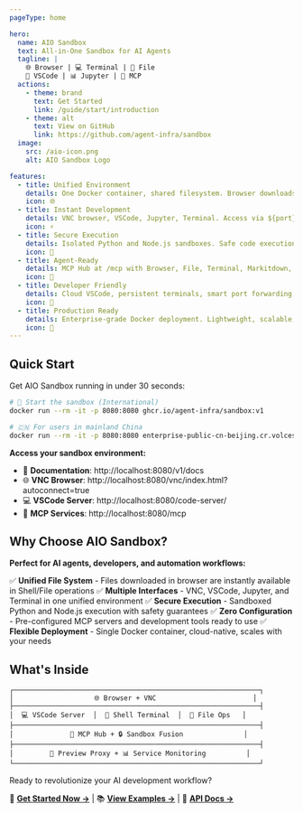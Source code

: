 ```yaml
---
pageType: home

hero:
  name: AIO Sandbox
  text: All-in-One Sandbox for AI Agents
  tagline: |
    🌐 Browser | 💻 Terminal | 📁 File
    🔧 VSCode | 📊 Jupyter | 🤖 MCP
  actions:
    - theme: brand
      text: Get Started
      link: /guide/start/introduction
    - theme: alt
      text: View on GitHub
      link: https://github.com/agent-infra/sandbox
  image:
    src: /aio-icon.png
    alt: AIO Sandbox Logo

features:
  - title: Unified Environment
    details: One Docker container, shared filesystem. Browser downloads instantly available in Terminal and Code.
    icon: 🌐
  - title: Instant Development
    details: VNC browser, VSCode, Jupyter, Terminal. Access via ${port}-${domain} or /proxy paths.
    icon: ⚡
  - title: Secure Execution
    details: Isolated Python and Node.js sandboxes. Safe code execution without system risks.
    icon: 🔐
  - title: Agent-Ready
    details: MCP Hub at /mcp with Browser, File, Terminal, Markitdown, Arxiv. Plug and play for AI agents.
    icon: 🤖
  - title: Developer Friendly
    details: Cloud VSCode, persistent terminals, smart port forwarding, frontend/backend preview.
    icon: 🔧
  - title: Production Ready
    details: Enterprise-grade Docker deployment. Lightweight, scalable, battle-tested.
    icon: 🚀
---
```


## Quick Start

Get AIO Sandbox running in under 30 seconds:

```bash
# 🚀 Start the sandbox (International)
docker run --rm -it -p 8080:8080 ghcr.io/agent-infra/sandbox:v1

# 🇨🇳 For users in mainland China
docker run --rm -it -p 8080:8080 enterprise-public-cn-beijing.cr.volces.com/vefaas-public/all-in-one-sandbox:v1
```

**Access your sandbox environment:**
- 📖 **Documentation**: http://localhost:8080/v1/docs
- 🌐 **VNC Browser**: http://localhost:8080/vnc/index.html?autoconnect=true
- 💻 **VSCode Server**: http://localhost:8080/code-server/
- 🤖 **MCP Services**: http://localhost:8080/mcp

## Why Choose AIO Sandbox?

**Perfect for AI agents, developers, and automation workflows:**

✅ **Unified File System** - Files downloaded in browser are instantly available in Shell/File operations
✅ **Multiple Interfaces** - VNC, VSCode, Jupyter, and Terminal in one unified environment
✅ **Secure Execution** - Sandboxed Python and Node.js execution with safety guarantees
✅ **Zero Configuration** - Pre-configured MCP servers and development tools ready to use
✅ **Flexible Deployment** - Single Docker container, cloud-native, scales with your needs

## What's Inside

```
┌─────────────────────────────────────────────────────────────┐
│                    🌐 Browser + VNC                        │
├─────────────────────────────────────────────────────────────┤
│  💻 VSCode Server  │  🐚 Shell Terminal  │  📁 File Ops   │
├─────────────────────────────────────────────────────────────┤
│              🔗 MCP Hub + 🔒 Sandbox Fusion               │
├─────────────────────────────────────────────────────────────┤
│         🚀 Preview Proxy + 📊 Service Monitoring          │
└─────────────────────────────────────────────────────────────┘
```

Ready to revolutionize your AI development workflow?

🚀 [**Get Started Now →**](/guide/start/introduction) | 📚 [**View Examples →**](/examples/) | 🔧 [**API Docs →**](/api/)
